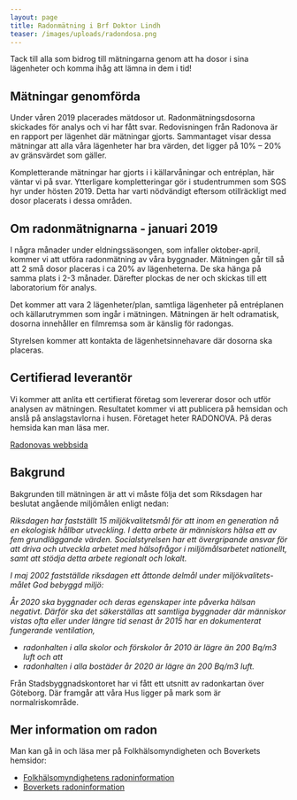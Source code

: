 ```yaml
---
layout: page
title: Radonmätning i Brf Doktor Lindh
teaser: /images/uploads/radondosa.png
---
```

Tack till alla som bidrog till mätningarna genom att ha dosor i sina lägenheter och komma ihåg att lämna in dem i tid!

## Mätningar genomförda

Under våren 2019 placerades mätdosor ut. Radonmätningsdosorna skickades för analys och vi har fått svar. Redovisningen från Radonova är en rapport per lägenhet där mätningar gjorts. Sammantaget visar dessa mätningar att alla våra lägenheter har bra värden, det ligger på 10% – 20% av gränsvärdet som gäller.

Kompletterande mätningar har gjorts i i källarvåningar och entréplan, här väntar vi på svar. Ytterligare kompletteringar gör i studentrummen som SGS hyr under hösten 2019. Detta har varti nödvändigt eftersom otillräckligt med dosor placerats i dessa områden.
 

## Om radonmätnignarna - januari 2019

I några månader under eldningssäsongen, som infaller oktober-april, kommer vi att utföra radonmätning av våra byggnader. Mätningen går till så att 2 små dosor placeras i ca 20% av lägenheterna. De ska hänga på samma plats i 2-3 månader. Därefter plockas de ner och skickas till ett laboratorium för analys.

Det kommer att vara 2 lägenheter/plan, samtliga lägenheter på entréplanen och källarutrymmen som ingår i mätningen. Mätningen är helt odramatisk, dosorna innehåller en filmremsa som är känslig för radongas.

Styrelsen kommer att kontakta de lägenhetsinnehavare där dosorna ska placeras.

## Certifierad leverantör

Vi kommer att anlita ett certifierat företag som levererar dosor och utför analysen av mätningen. Resultatet kommer vi att publicera på hemsidan och anslå på anslagstavlorna i husen. Företaget heter RADONOVA. På deras hemsida kan man läsa mer. 

[Radonovas webbsida](https://radonova.se/)

## Bakgrund

Bakgrunden till mätningen är att vi måste följa det som Riksdagen har beslutat angående miljömålen enligt nedan:

_Riksdagen har fastställt 15 miljökvalitetsmål för att inom en generation nå en ekologisk hållbar utveckling. I detta arbete är människors hälsa ett av fem grundläggande värden. Socialstyrelsen har ett övergripande ansvar för att driva och utveckla arbetet med hälsofrågor i miljömålsarbetet nationellt, samt att stödja detta arbete regionalt och lokalt._

_I maj 2002 fastställde riksdagen ett åttonde delmål under miljökvalitets- målet God bebyggd miljö:_

_År 2020 ska byggnader och deras egenskaper inte påverka hälsan negativt. Därför ska det säkerställas att samtliga byggnader där människor vistas ofta eller under längre tid senast år 2015 har en dokumenterat fungerande ventilation,_

* _radonhalten i alla skolor och förskolor år 2010 är lägre än 200 Bq/m3 luft och att_
* _radonhalten i alla bostäder år 2020 är lägre än 200 Bq/m3 luft._

Från Stadsbyggnadskontoret har vi fått ett utsnitt av radonkartan över Göteborg. Där framgår att våra Hus ligger på mark som är normalriskområde.

## Mer information om radon

Man kan gå in och läsa mer på Folkhälsomyndigheten och Boverkets hemsidor:

* [Folkhälsomyndighetens radoninformation ](https://www.folkhalsomyndigheten.se/publicerat-material/publikationsarkiv/r/radon-i-inomhusluft/)
* [Boverkets radoninformation](https://www.boverket.se/sv/byggande/halsa-och-inomhusmiljo/radon/)
